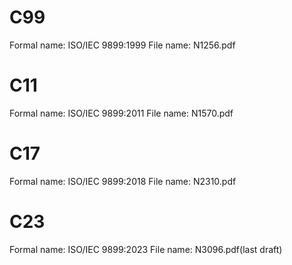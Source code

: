# C99
Formal name: ISO/IEC 9899:1999
File name: N1256.pdf

# C11
Formal name: ISO/IEC 9899:2011
File name: N1570.pdf

# C17
Formal name: ISO/IEC 9899:2018
File name: N2310.pdf

# C23
Formal name: ISO/IEC 9899:2023
File name: N3096.pdf(last draft)
